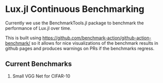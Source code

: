 # Lux.jl Continuous Benchmarking

Currently we use the BenchmarkTools.jl package to benchmark the performance of Lux.jl over
time.

This is built using https://github.com/benchmark-action/github-action-benchmark/ so it
allows for nice visualizations of the benchmark results in github pages and produces
warnings on PRs if the benchmarks regress.

## Current Benchmarks

1. Small VGG Net for CIFAR-10
